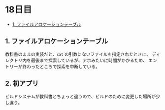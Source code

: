 # 18日目

<!-- mtoc-start -->

- [1. ファイルアロケーションテーブル](#1-ファイルアロケーションテーブル)

<!-- mtoc-end -->

## 1. ファイルアロケーションテーブル

教科書のままの実装だと、`cat` の引数にないファイルを指定されたときに、
ディレクトリ内を最後まで探索しているが、アホみたいに時間がかかるため、
エントリーが終わったところで探索を中断している。

## 2. 初アプリ

ビルドシステムが教科書とちょっと違うので、ビルドのために変更した場所が少し違う。
